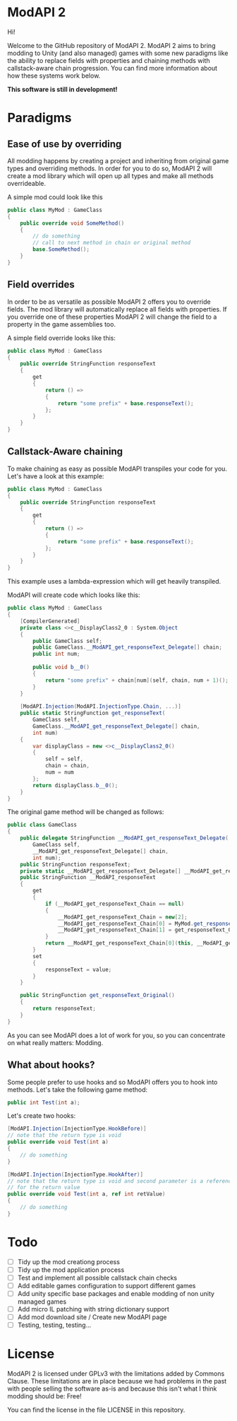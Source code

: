 # ModAPI 2

Hi! 

Welcome to the GitHub repository of ModAPI 2.
ModAPI 2 aims to bring modding to Unity (and also managed) games with some new paradigms like the ability to replace fields with properties and chaining methods with callstack-aware chain progression. You can find more information about how these systems work below.

**This software is still in development!**

# Paradigms

## Ease of use by overriding

All modding happens by creating a project and inheriting from original game types and overriding methods. In order for you to do so, ModAPI 2 will create a mod library which will open up all types and make all methods overrideable.

A simple mod could look like this
```csharp
public class MyMod : GameClass
{
	public override void SomeMethod()
	{
		// do something
		// call to next method in chain or original method
		base.SomeMethod(); 
	}
}
```

## Field overrides

In order to be as versatile as possible ModAPI 2 offers you to override fields. The mod library will automatically replace all fields with properties. If you override one of these properties ModAPI 2 will change the field to a property in the game assemblies too.

A simple field override looks like this:
```csharp
public class MyMod : GameClass
{
	public override StringFunction responseText
	{
		get
		{
			return () => 
			{
				return "some prefix" + base.responseText();
			};
		}
	}
}
```

## Callstack-Aware chaining

To make chaining as easy as possible ModAPI transpiles your code for you. Let's have a look at this example:

```csharp
public class MyMod : GameClass
{
	public override StringFunction responseText
	{
		get
		{
			return () => 
			{
				return "some prefix" + base.responseText();
			};
		}
	}
}
```
This example uses a lambda-expression which will get heavily transpiled.

ModAPI will create code which looks like this:
```csharp
public class MyMod : GameClass
{
	[CompilerGenerated]
	private class <>c__DisplayClass2_0 : System.Object 
	{
		public GameClass self;
		public GameClass.__ModAPI_get_responseText_Delegate[] chain;
		public int num;
		
		public void b__0()
		{
			return "some prefix" + chain[num](self, chain, num + 1)();
		}
	}
	
	[ModAPI.Injection(ModAPI.InjectionType.Chain, ...)]
	public static StringFunction get_responseText(
		GameClass self, 
		GameClass.__ModAPI_get_responseText_Delegate[] chain,
		int num)
	{
		var displayClass = new <>c__DisplayClass2_0()
		{
			self = self,
			chain = chain,
			num = num
		};
		return displayClass.b__0();
	}
}
```

The original game method will be changed as follows:
```csharp
public class GameClass
{
	public delegate StringFunction __ModAPI_get_responseText_Delegate(
		GameClass self,
		__ModAPI_get_responseText_Delegate[] chain,
		int num);
	public StringFunction responseText;
	private static __ModAPI_get_responseText_Delegate[] __ModAPI_get_responseText_Chain;
	public StringFunction __ModAPI_responseText 
	{
		get 
		{
			if (__ModAPI_get_responseText_Chain == null)
			{
				__ModAPI_get_responseText_Chain = new[2];
				__ModAPI_get_responseText_Chain[0] = MyMod.get_responseText;
				__ModAPI_get_responseText_Chain[1] = get_responseText_Original;
			}
			return __ModAPI_get_responseText_Chain[0](this, __ModAPI_get_responseText_Chain, 1);
		}
		set 
		{
			responseText = value;
		}
	}

	public StringFunction get_responseText_Original()
	{
		return responseText;
	}
}
```

As you can see ModAPI does a lot of work for you, so you can concentrate on what really matters: Modding.

## What about hooks?

Some people prefer to use hooks and so ModAPI offers you to hook into methods. Let's take the following game method:
```csharp
public int Test(int a);
```
Let's create two hooks:
```csharp
[ModAPI.Injection(InjectionType.HookBefore)]
// note that the return type is void
public override void Test(int a)
{
	// do something
}

[ModAPI.Injection(InjectionType.HookAfter)]
// note that the return type is void and second parameter is a reference
// for the return value
public override void Test(int a, ref int retValue)
{
	// do something
}
```

# Todo

- [ ] Tidy up the mod creationg process
- [ ] Tidy up the mod application process
- [ ] Test and implement all possible callstack chain checks
- [ ] Add editable games configuration to support different games
- [ ] Add unity specific base packages and enable modding of non unity managed games
- [ ] Add micro IL patching with string dictionary support
- [ ] Add mod download site / Create new ModAPI page
- [ ] Testing, testing, testing...

# License

ModAPI 2 is licensed under GPLv3 with the limitations added by Commons Clause. These limitations are in place because we had problems in the past with people selling the software as-is and because this isn't what I think modding should be: Free!

You can find the license in the file LICENSE in this repository.